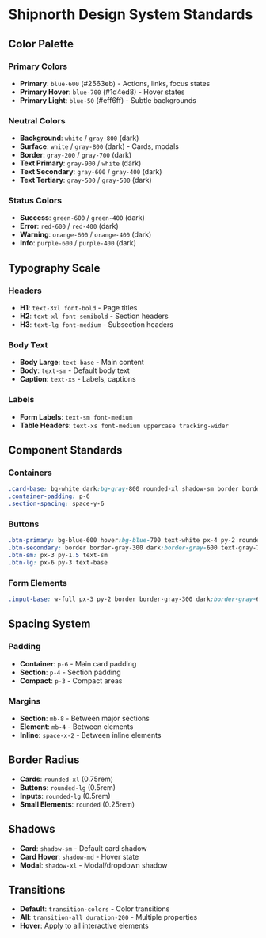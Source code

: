 # Shipnorth Design System Standards

## Color Palette

### Primary Colors
- **Primary**: `blue-600` (#2563eb) - Actions, links, focus states
- **Primary Hover**: `blue-700` (#1d4ed8) - Hover states
- **Primary Light**: `blue-50` (#eff6ff) - Subtle backgrounds

### Neutral Colors
- **Background**: `white` / `gray-800` (dark)
- **Surface**: `white` / `gray-800` (dark) - Cards, modals
- **Border**: `gray-200` / `gray-700` (dark)
- **Text Primary**: `gray-900` / `white` (dark)
- **Text Secondary**: `gray-600` / `gray-400` (dark)
- **Text Tertiary**: `gray-500` / `gray-500` (dark)

### Status Colors
- **Success**: `green-600` / `green-400` (dark)
- **Error**: `red-600` / `red-400` (dark)
- **Warning**: `orange-600` / `orange-400` (dark)
- **Info**: `purple-600` / `purple-400` (dark)

## Typography Scale

### Headers
- **H1**: `text-3xl font-bold` - Page titles
- **H2**: `text-xl font-semibold` - Section headers
- **H3**: `text-lg font-medium` - Subsection headers

### Body Text
- **Body Large**: `text-base` - Main content
- **Body**: `text-sm` - Default body text
- **Caption**: `text-xs` - Labels, captions

### Labels
- **Form Labels**: `text-sm font-medium`
- **Table Headers**: `text-xs font-medium uppercase tracking-wider`

## Component Standards

### Containers
```css
.card-base: bg-white dark:bg-gray-800 rounded-xl shadow-sm border border-gray-200 dark:border-gray-700
.container-padding: p-6
.section-spacing: space-y-6
```

### Buttons
```css
.btn-primary: bg-blue-600 hover:bg-blue-700 text-white px-4 py-2 rounded-lg font-medium transition-colors
.btn-secondary: border border-gray-300 dark:border-gray-600 text-gray-700 dark:text-gray-300 px-4 py-2 rounded-lg hover:bg-gray-50 dark:hover:bg-gray-700 transition-colors
.btn-sm: px-3 py-1.5 text-sm
.btn-lg: px-6 py-3 text-base
```

### Form Elements
```css
.input-base: w-full px-3 py-2 border border-gray-300 dark:border-gray-600 rounded-lg bg-white dark:bg-gray-700 text-gray-900 dark:text-white focus:outline-none focus:ring-2 focus:ring-blue-500 focus:border-transparent
```

## Spacing System

### Padding
- **Container**: `p-6` - Main card padding
- **Section**: `p-4` - Section padding
- **Compact**: `p-3` - Compact areas

### Margins
- **Section**: `mb-8` - Between major sections
- **Element**: `mb-4` - Between elements
- **Inline**: `space-x-2` - Between inline elements

## Border Radius

- **Cards**: `rounded-xl` (0.75rem)
- **Buttons**: `rounded-lg` (0.5rem)
- **Inputs**: `rounded-lg` (0.5rem)
- **Small Elements**: `rounded` (0.25rem)

## Shadows

- **Card**: `shadow-sm` - Default card shadow
- **Card Hover**: `shadow-md` - Hover state
- **Modal**: `shadow-xl` - Modal/dropdown shadow

## Transitions

- **Default**: `transition-colors` - Color transitions
- **All**: `transition-all duration-200` - Multiple properties
- **Hover**: Apply to all interactive elements